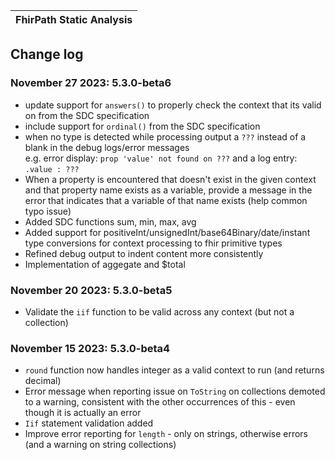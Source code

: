 | FhirPath Static Analysis |
|---|

## Change log ##

### November 27 2023: 5.3.0-beta6
* update support for `answers()` to properly check the context that its valid on from the SDC specification
* include support for `ordinal()` from the SDC specification
* when no type is detected while processing output a `???` instead of a blank in the debug logs/error messages<br/>
   e.g. error display: `prop 'value' not found on ???` and a log entry: `.value : ???`
* When a property is encountered that doesn't exist in the given context and that property name exists as a variable, 
   provide a message in the error that indicates that a variable of that name exists (help common typo issue)
* Added SDC functions sum, min, max, avg
* Added support for positiveInt/unsignedInt/base64Binary/date/instant type conversions for context processing to fhir primitive types
* Refined debug output to indent content more consistently
* Implementation of aggegate and $total

### November 20 2023: 5.3.0-beta5
* Validate the `iif` function to be valid across any context (but not a collection)

### November 15 2023: 5.3.0-beta4
* `round` function now handles integer as a valid context to run (and returns decimal)
* Error message when reporting issue on `ToString` on collections demoted to a warning, consistent with the other occurrences of this - even though it is actually an error
* `Iif` statement validation added
* Improve error reporting for `length` - only on strings, otherwise errors (and a warning on string collections)
